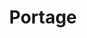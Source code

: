 ---
layout : sparkle
title : "Portage"
summary : "An adventurous and rugged slab serif built from a land and forest journal from the mid-50's. Free for an email subscription."
visit : https://www.blacklabtype.com/portage-free-font
tags : ["font", "free"]
category : "font"
---